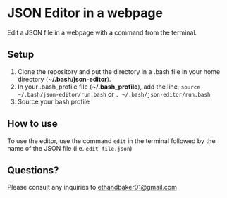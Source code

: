 # JSON Editor in a webpage

Edit a JSON file in a webpage with a command from the terminal.

## Setup

1. Clone the repository and put the directory in a .bash file in your home directory (**~/.bash/json-editor**). 
1. In your .bash_profile file (**~/.bash_profile**), add the line, `source ~/.bash/json-editor/run.bash` or `. ~/.bash/json-editor/run.bash`
1. Source your bash profile

## How to use

To use the editor, use the command `edit` in the terminal followed by the name of the JSON file (i.e. `edit file.json`)

## Questions?

Please consult any inquiries to ethandbaker01@gmail.com
